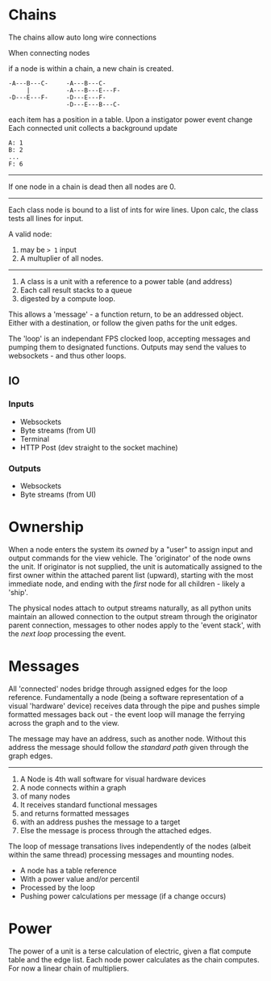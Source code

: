 # Chains

The chains allow auto long wire connections

When connecting nodes

if a node is within a chain, a new chain is created.

    -A---B---C-     -A---B---C-
         |          -A---B---E---F-
    -D---E---F-     -D---E---F-
                    -D---E---B---C-

each item has a position in a table. Upon a instigator power event change
Each connected unit collects a background update

    A: 1
    B: 2
    ...
    F: 6


---

If one node in a chain is dead then all nodes are 0.

---

Each class node is bound to a list of ints for wire lines.
Upon calc, the class tests all lines for input.

A valid node:

1. may be `> 1` input
2. A multuplier of all nodes.


---

1. A class is a unit
    with a reference to a power table (and address)
2. Each call result stacks to a queue
3. digested by a compute loop.


This allows a 'message' - a function return, to be an addressed object. Either with a destination, or follow the given paths for the unit edges.


The 'loop' is an independant FPS clocked loop, accepting messages and pumping them to designated functions. Outputs may send the values to websockets - and thus other loops.


## IO

### Inputs

+ Websockets
+ Byte streams (from UI)
+ Terminal
+ HTTP Post (dev straight to the socket machine)

### Outputs


+ Websockets
+ Byte streams (from UI)


# Ownership

When a node enters the system its _owned_ by a "user" to assign input and output commands for the view vehicle. The 'originator' of the node owns the unit. If originator is not supplied, the unit is automatically assigned to the first owner within the attached parent list (upward), starting with the most immediate node, and ending with the _first_ node for all children - likely a 'ship'.

The physical nodes attach to output streams naturally, as all python units maintain an allowed connection to the output stream through the originator parent connection, messages to other nodes apply to the 'event stack', with the _next loop_ processing the event.


# Messages

All 'connected' nodes bridge through assigned edges for the loop reference. Fundamentally a node (being a software representation of a visual 'hardware' device) receives data through the pipe and pushes simple formatted messages back out - the event loop will manage the ferrying across the graph and to the view.

The message may have an address, such as another node. Without this address the message should follow the _standard path_ given through the graph edges.


---

1. A Node is 4th wall software for visual hardware devices
2. A node connects within a graph
3. of many nodes
4. It receives standard functional messages
5. and returns formatted messages
6. with an address pushes the message to a target
7. Else the message is process through the attached edges.

The loop of message transations lives independently of the nodes (albeit within the same thread) processing messages and mounting nodes.

+ A node has a table reference
+ With a power value and/or percentil
+ Processed by the loop
+ Pushing power calculations per message (if a change occurs)

# Power

The power of a unit is a terse calculation of electric, given a flat compute table and the edge list. Each node power calculates as the chain computes. For now a linear chain of multipliers.


